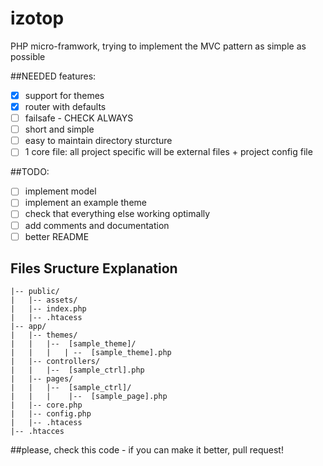 # izotop
PHP micro-framwork, trying to implement the MVC pattern as simple as possible

##NEEDED features:
* [x] support for themes
* [x] router with defaults
* [ ] failsafe - CHECK ALWAYS
* [ ] short and simple
* [ ] easy to maintain directory sturcture
* [ ] 1 core file: all project specific will be external files + project config file

##TODO:
* [ ] implement model
* [ ] implement an example theme
* [ ] check that everything else working optimally
* [ ] add comments and documentation
* [ ] better README

## Files Sructure Explanation
```
|-- public/
|   |-- assets/ 
|   |-- index.php
|   |-- .htacess
|-- app/
|   |-- themes/
|   |   |--  [sample_theme]/ 
|   |   |   | --  [sample_theme].php
|   |-- controllers/
|   |   |--  [sample_ctrl].php
|   |-- pages/
|   |   |--  [sample_ctrl]/
|   |   |    |--  [sample_page].php
|   |-- core.php
|   |-- config.php
|   |-- .htacess
|-- .htacces
```
##please, check this code - if you can make it better, pull request!
